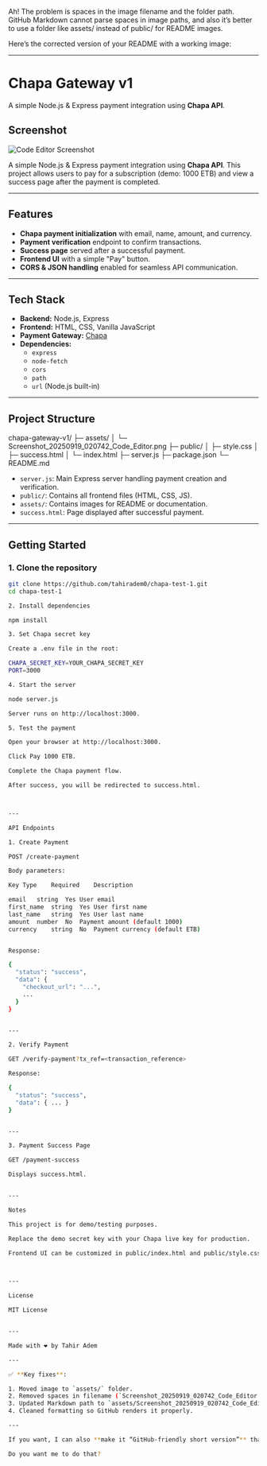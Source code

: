 Ah! The problem is spaces in the image filename and the folder path. GitHub Markdown cannot parse spaces in image paths, and also it’s better to use a folder like assets/ instead of public/ for README images.

Here’s the corrected version of your README with a working image:


---

# Chapa Gateway v1

A simple Node.js & Express payment integration using **Chapa API**.

## Screenshot

![Code Editor Screenshot](./public/Screensho.png)

A simple Node.js & Express payment integration using **Chapa API**. This project allows users to pay for a subscription (demo: 1000 ETB) and view a success page after the payment is completed.

---

## Features

- **Chapa payment initialization** with email, name, amount, and currency.
- **Payment verification** endpoint to confirm transactions.
- **Success page** served after a successful payment.
- **Frontend UI** with a simple "Pay" button.
- **CORS & JSON handling** enabled for seamless API communication.

---

## Tech Stack

- **Backend:** Node.js, Express
- **Frontend:** HTML, CSS, Vanilla JavaScript
- **Payment Gateway:** [Chapa](https://chapa.co/)
- **Dependencies:**
  - `express`
  - `node-fetch`
  - `cors`
  - `path`
  - `url` (Node.js built-in)

---

## Project Structure

chapa-gateway-v1/ ├─ assets/ │  └─ Screenshot_20250919_020742_Code_Editor.png ├─ public/ │  ├─ style.css │  ├─ success.html │  └─ index.html ├─ server.js ├─ package.json └─ README.md

- `server.js`: Main Express server handling payment creation and verification.
- `public/`: Contains all frontend files (HTML, CSS, JS).
- `assets/`: Contains images for README or documentation.
- `success.html`: Page displayed after successful payment.

---

## Getting Started

### 1. Clone the repository

```bash
git clone https://github.com/tahiradem0/chapa-test-1.git
cd chapa-test-1

2. Install dependencies

npm install

3. Set Chapa secret key

Create a .env file in the root:

CHAPA_SECRET_KEY=YOUR_CHAPA_SECRET_KEY
PORT=3000

4. Start the server

node server.js

Server runs on http://localhost:3000.

5. Test the payment

Open your browser at http://localhost:3000.

Click Pay 1000 ETB.

Complete the Chapa payment flow.

After success, you will be redirected to success.html.



---

API Endpoints

1. Create Payment

POST /create-payment

Body parameters:

Key	Type	Required	Description

email	string	Yes	User email
first_name	string	Yes	User first name
last_name	string	Yes	User last name
amount	number	No	Payment amount (default 1000)
currency	string	No	Payment currency (default ETB)


Response:

{
  "status": "success",
  "data": {
    "checkout_url": "...",
    ...
  }
}


---

2. Verify Payment

GET /verify-payment?tx_ref=<transaction_reference>

Response:

{
  "status": "success",
  "data": { ... }
}


---

3. Payment Success Page

GET /payment-success

Displays success.html.


---

Notes

This project is for demo/testing purposes.

Replace the demo secret key with your Chapa live key for production.

Frontend UI can be customized in public/index.html and public/style.css.



---

License

MIT License


---

Made with ❤️ by Tahir Adem

---

✅ **Key fixes**:

1. Moved image to `assets/` folder.
2. Removed spaces in filename (`Screenshot_20250919_020742_Code_Editor.png`).
3. Updated Markdown path to `assets/Screenshot_20250919_020742_Code_Editor.png`.
4. Cleaned formatting so GitHub renders it properly.  

---

If you want, I can also **make it “GitHub-friendly short version”** that looks modern and cool for young devs.  

Do you want me to do that?

